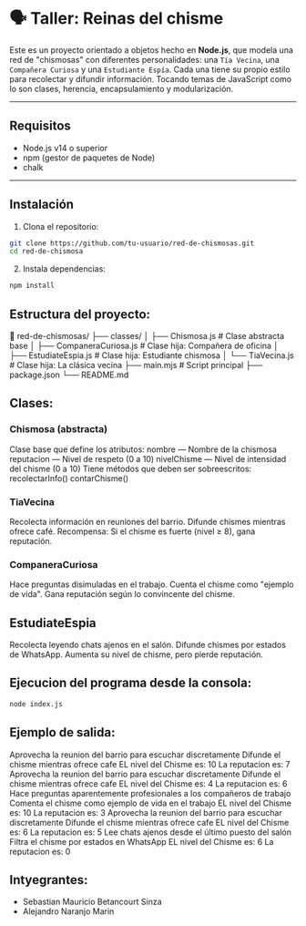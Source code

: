 # 🗣️ Taller: Reinas del chisme

Este es un proyecto orientado a objetos hecho en **Node.js**, que modela una red de "chismosas" con diferentes personalidades: una `Tía Vecina`, una `Compañera Curiosa` y una `Estudiante Espía`. Cada una tiene su propio estilo para recolectar y difundir información. Tocando temas de JavaScript como lo son clases, herencia, encapsulamiento y modularización.

---

## Requisitos

- Node.js v14 o superior
- npm (gestor de paquetes de Node)
- chalk

---

## Instalación

1. Clona el repositorio:

```bash
git clone https://github.com/tu-usuario/red-de-chismosas.git
cd red-de-chismosa
```

2. Instala dependencias:

```bash
npm install
```

## Estructura del proyecto:

📁 red-de-chismosas/
├── classes/
│   ├── Chismosa.js              # Clase abstracta base
│   ├── CompaneraCuriosa.js      # Clase hija: Compañera de oficina
│   ├── EstudiateEspia.js        # Clase hija: Estudiante chismosa
│   └── TiaVecina.js             # Clase hija: La clásica vecina
├── main.mjs                     # Script principal
├── package.json
└── README.md

## Clases:

### Chismosa (abstracta)
Clase base que define los atributos:
nombre — Nombre de la chismosa
reputacion — Nivel de respeto (0 a 10)
nivelChisme — Nivel de intensidad del chisme (0 a 10)
Tiene métodos que deben ser sobreescritos:
recolectarInfo()
contarChisme()

### TiaVecina
Recolecta información en reuniones del barrio.
Difunde chismes mientras ofrece café.
Recompensa: Si el chisme es fuerte (nivel ≥ 8), gana reputación.

### CompaneraCuriosa
Hace preguntas disimuladas en el trabajo.
Cuenta el chisme como "ejemplo de vida".
Gana reputación según lo convincente del chisme.

## EstudiateEspia
Recolecta leyendo chats ajenos en el salón.
Difunde chismes por estados de WhatsApp.
Aumenta su nivel de chisme, pero pierde reputación.


## Ejecucion del programa desde la consola:

```bash
node index.js
```


## Ejemplo de salida:

Aprovecha la reunion del barrio para escuchar discretamente
Difunde el chisme mientras ofrece cafe
EL nivel del Chisme es: 10
La reputacion es: 7
Aprovecha la reunion del barrio para escuchar discretamente
Difunde el chisme mientras ofrece cafe
EL nivel del Chisme es: 4
La reputacion es: 6
Hace preguntas aparentemente profesionales a los compañeros de trabajo
Comenta el chisme como ejemplo de vida en el trabajo
EL nivel del Chisme es: 10
La reputacion es: 3
Aprovecha la reunion del barrio para escuchar discretamente
Difunde el chisme mientras ofrece cafe
EL nivel del Chisme es: 6
La reputacion es: 5
Lee chats ajenos desde el último puesto del salón
Filtra el chisme por estados en WhatsApp
EL nivel del Chisme es: 6
La reputacion es: 0


## Intyegrantes:
- Sebastian Mauricio Betancourt Sinza
- Alejandro Naranjo Marin




